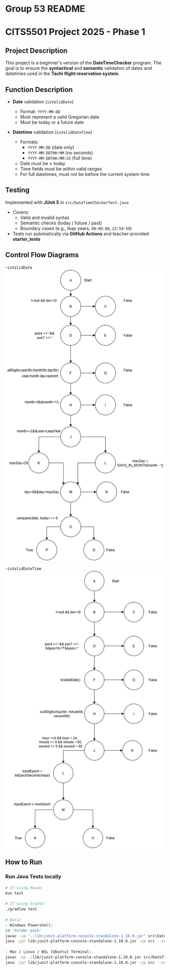 # Group 53 README

# CITS5501 Project 2025 - Phase 1

## Project Description
This project is a beginner's version of the **DateTimeChecker** program.
The goal is to ensure the **syntactical** and **semantic** validation of dates and datetimes used in the **Tachi flight reservation system**.

## Function Description
- **Date** validation (`isValidDate`)  
  - Format: `YYYY-MM-DD`  
  - Must represent a valid Gregorian date  
  - Must be today or a future date

- **Datetime** validation (`isValidDateTime`)  
  - Formats:  
    - `YYYY-MM-DD` (date only)  
    - `YYYY-MM-DDTHH:MM` (no seconds)  
    - `YYYY-MM-DDTHH:MM:SS` (full time)  
  - Date must be ≥ today  
  - Time fields must be within valid ranges  
  - For full datetimes, must not be before the current system time  

## Testing

Implemented with **JUnit 5** in `src/DateTimeCheckerTest.java`
- Covers:
  - Valid and invalid syntax
  - Semantic checks (today / future / past)
  - Boundary cases (e.g., leap years, `00:00:00`, `23:59:59`)
- Tests run automatically via **GitHub Actions** and teacher-provided **starter_tests**

## Control Flow Diagrams

-`isValidDate`  
  ![Control Flow Diagram for isValidDate](docs/img/isValidDate.drawio.png)
  
-`isValidDateTime`  
  ![Control Flow Diagram for isValidDateTime](docs/img/isValidDateTime.drawio.png)

## How to Run

### Run Java Tests locally
```bash
# If using Maven
mvn test

# If using Gradle
./gradlew test

# Basic
- Windows Powershell:
cd 'Folder path'
javac -cp ".;lib\junit-platform-console-standalone-1.10.0.jar" src\DateTimeChecker.java src\DateTimeCheckerTest.java
java -jar lib\junit-platform-console-standalone-1.10.0.jar -cp src --scan-class-path

- Mac / Linux / WSL (Ubuntu) Terminal:
javac -cp .:lib/junit-platform-console-standalone-1.10.0.jar src/DateTimeChecker.java src/DateTimeCheckerTest.java
java -jar lib/junit-platform-console-standalone-1.10.0.jar -cp src --scan-class-path

 
  
